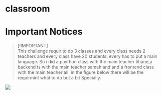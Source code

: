 # classroom

# Important Notices <!-- omit in toc -->

> [!IMPORTANT]\
This challenge requir to do 3 classes and every class needs 2 teachers and every class have 20 students. every has to put a main language. So i did a paython class with the main teacher tihane,a backend ts with the main teacher samah and and a frontend class with the main teacher ali.
> in the figure below there will be the requirmint what to do but a bit Specially.

 <img src="blob:https://web.whatsapp.com/5669d6c7-44f9-4b91-b6e2-ea8e4c9d2b7f"/>
